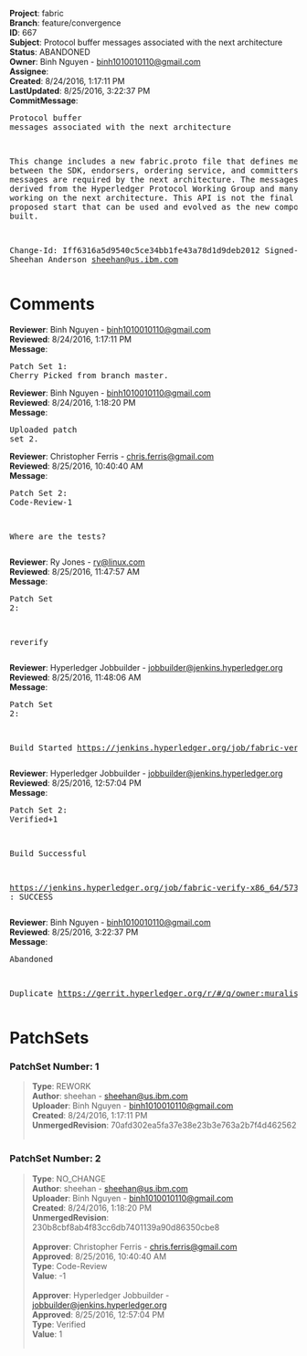 <strong>Project</strong>: fabric<br><strong>Branch</strong>: feature/convergence<br><strong>ID</strong>: 667<br><strong>Subject</strong>: Protocol buffer messages associated with the next architecture<br><strong>Status</strong>: ABANDONED<br><strong>Owner</strong>: Binh Nguyen - binh1010010110@gmail.com<br><strong>Assignee</strong>:<br><strong>Created</strong>: 8/24/2016, 1:17:11 PM<br><strong>LastUpdated</strong>: 8/25/2016, 3:22:37 PM<br><strong>CommitMessage</strong>:<br><pre>Protocol buffer messages associated with the next architecture

This change includes a new fabric.proto file that defines
messages between the SDK, endorsers, ordering service, and
committers. These messages are required by the next architecture.
The messages have been derived from the Hyperledger Protocol
Working Group and many others working on the next architecture.
This API is not the final form, but a proposed start that
can be used and evolved as the new components are built.

Change-Id: Iff6316a5d9540c5ce34bb1fe43a78d1d9deb2012
Signed-off-by: Sheehan Anderson <sheehan@us.ibm.com>
</pre><h1>Comments</h1><strong>Reviewer</strong>: Binh Nguyen - binh1010010110@gmail.com<br><strong>Reviewed</strong>: 8/24/2016, 1:17:11 PM<br><strong>Message</strong>: <pre>Patch Set 1: Cherry Picked from branch master.</pre><strong>Reviewer</strong>: Binh Nguyen - binh1010010110@gmail.com<br><strong>Reviewed</strong>: 8/24/2016, 1:18:20 PM<br><strong>Message</strong>: <pre>Uploaded patch set 2.</pre><strong>Reviewer</strong>: Christopher Ferris - chris.ferris@gmail.com<br><strong>Reviewed</strong>: 8/25/2016, 10:40:40 AM<br><strong>Message</strong>: <pre>Patch Set 2: Code-Review-1

Where are the tests?</pre><strong>Reviewer</strong>: Ry Jones - ry@linux.com<br><strong>Reviewed</strong>: 8/25/2016, 11:47:57 AM<br><strong>Message</strong>: <pre>Patch Set 2:

reverify</pre><strong>Reviewer</strong>: Hyperledger Jobbuilder - jobbuilder@jenkins.hyperledger.org<br><strong>Reviewed</strong>: 8/25/2016, 11:48:06 AM<br><strong>Message</strong>: <pre>Patch Set 2:

Build Started https://jenkins.hyperledger.org/job/fabric-verify-x86_64/573/</pre><strong>Reviewer</strong>: Hyperledger Jobbuilder - jobbuilder@jenkins.hyperledger.org<br><strong>Reviewed</strong>: 8/25/2016, 12:57:04 PM<br><strong>Message</strong>: <pre>Patch Set 2: Verified+1

Build Successful 

https://jenkins.hyperledger.org/job/fabric-verify-x86_64/573/ : SUCCESS</pre><strong>Reviewer</strong>: Binh Nguyen - binh1010010110@gmail.com<br><strong>Reviewed</strong>: 8/25/2016, 3:22:37 PM<br><strong>Message</strong>: <pre>Abandoned

Duplicate https://gerrit.hyperledger.org/r/#/q/owner:muralisr%2540us.ibm.com+status:open</pre><h1>PatchSets</h1><h3>PatchSet Number: 1</h3><blockquote><strong>Type</strong>: REWORK<br><strong>Author</strong>: sheehan - sheehan@us.ibm.com<br><strong>Uploader</strong>: Binh Nguyen - binh1010010110@gmail.com<br><strong>Created</strong>: 8/24/2016, 1:17:11 PM<br><strong>UnmergedRevision</strong>: 70afd302ea5fa37e38e23b3e763a2b7f4d462562<br><br></blockquote><h3>PatchSet Number: 2</h3><blockquote><strong>Type</strong>: NO_CHANGE<br><strong>Author</strong>: sheehan - sheehan@us.ibm.com<br><strong>Uploader</strong>: Binh Nguyen - binh1010010110@gmail.com<br><strong>Created</strong>: 8/24/2016, 1:18:20 PM<br><strong>UnmergedRevision</strong>: 230b8cbf8ab4f83cc6db7401139a90d86350cbe8<br><br><strong>Approver</strong>: Christopher Ferris - chris.ferris@gmail.com<br><strong>Approved</strong>: 8/25/2016, 10:40:40 AM<br><strong>Type</strong>: Code-Review<br><strong>Value</strong>: -1<br><br><strong>Approver</strong>: Hyperledger Jobbuilder - jobbuilder@jenkins.hyperledger.org<br><strong>Approved</strong>: 8/25/2016, 12:57:04 PM<br><strong>Type</strong>: Verified<br><strong>Value</strong>: 1<br><br></blockquote>